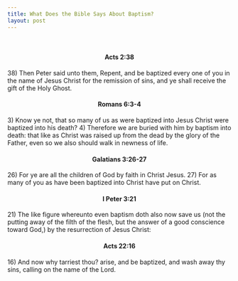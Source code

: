 ```yaml
---
title: What Does the Bible Says About Baptism?
layout: post
---
```


<br/>
<h4 style="text-align: center;">Acts 2:38</h4>
38) Then Peter said unto them, Repent, and be baptized every one of you in the name of Jesus Christ for the remission of sins, and ye shall receive the gift of the Holy Ghost.
<br/>
<h4 style="text-align: center;">Romans 6:3-4</h4>
3) Know ye not, that so many of us as were baptized into Jesus Christ were baptized into his death?  
4) Therefore we are buried with him by baptism into death: that like as Christ was raised up from the dead by the glory of the Father, even so we also should walk in newness of life.
<br/>
<h4 style="text-align: center;">Galatians 3:26-27</h4>
26) For ye are all the children of God by faith in Christ Jesus.  
27) For as many of you as have been baptized into Christ have put on Christ.
<br/>
<h4 style="text-align: center;">I Peter 3:21</h4>
21) The like figure whereunto even baptism doth also now save us (not the putting away of the filth of the flesh, but the answer of a good conscience toward God,) by the resurrection of Jesus Christ:
<br/>
<h4 style="text-align: center;">Acts 22:16</h4>
16) And now why tarriest thou? arise, and be baptized, and wash away thy sins, calling on the name of the Lord.
